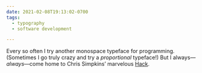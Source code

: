 ```yaml
---
date: 2021-02-08T19:13:02-0700
tags:
  - typography
  - software development

---
```


Every so often I try another monospace typeface for programming. (Sometimes I go truly crazy and try a *proportional* typeface!) But I always—*always*—come home to Chris Simpkins’ marvelous [Hack](https://sourcefoundry.org/hack/).

